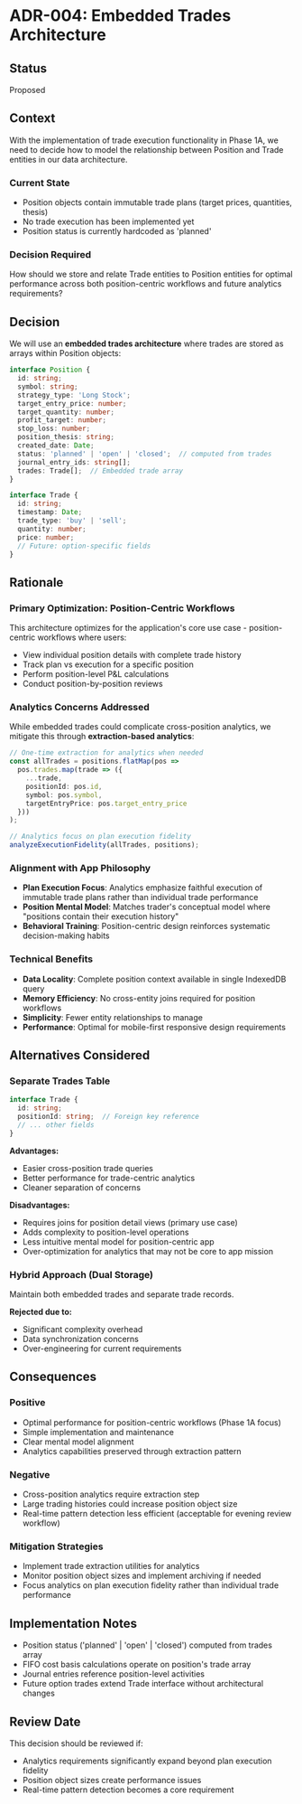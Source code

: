 # ADR-004: Embedded Trades Architecture

## Status
Proposed

## Context

With the implementation of trade execution functionality in Phase 1A, we need to decide how to model the relationship between Position and Trade entities in our data architecture.

### Current State
- Position objects contain immutable trade plans (target prices, quantities, thesis)
- No trade execution has been implemented yet
- Position status is currently hardcoded as 'planned'

### Decision Required
How should we store and relate Trade entities to Position entities for optimal performance across both position-centric workflows and future analytics requirements?

## Decision

We will use an **embedded trades architecture** where trades are stored as arrays within Position objects:

```typescript
interface Position {
  id: string;
  symbol: string;
  strategy_type: 'Long Stock';
  target_entry_price: number;
  target_quantity: number;
  profit_target: number;
  stop_loss: number;
  position_thesis: string;
  created_date: Date;
  status: 'planned' | 'open' | 'closed';  // computed from trades
  journal_entry_ids: string[];
  trades: Trade[];  // Embedded trade array
}

interface Trade {
  id: string;
  timestamp: Date;
  trade_type: 'buy' | 'sell';
  quantity: number;
  price: number;
  // Future: option-specific fields
}
```

## Rationale

### Primary Optimization: Position-Centric Workflows
This architecture optimizes for the application's core use case - position-centric workflows where users:
- View individual position details with complete trade history
- Track plan vs execution for a specific position
- Perform position-level P&L calculations
- Conduct position-by-position reviews

### Analytics Concerns Addressed
While embedded trades could complicate cross-position analytics, we mitigate this through **extraction-based analytics**:

```typescript
// One-time extraction for analytics when needed
const allTrades = positions.flatMap(pos =>
  pos.trades.map(trade => ({
    ...trade,
    positionId: pos.id,
    symbol: pos.symbol,
    targetEntryPrice: pos.target_entry_price
  }))
);

// Analytics focus on plan execution fidelity
analyzeExecutionFidelity(allTrades, positions);
```

### Alignment with App Philosophy
- **Plan Execution Focus**: Analytics emphasize faithful execution of immutable trade plans rather than individual trade performance
- **Position Mental Model**: Matches trader's conceptual model where "positions contain their execution history"
- **Behavioral Training**: Position-centric design reinforces systematic decision-making habits

### Technical Benefits
- **Data Locality**: Complete position context available in single IndexedDB query
- **Memory Efficiency**: No cross-entity joins required for position workflows
- **Simplicity**: Fewer entity relationships to manage
- **Performance**: Optimal for mobile-first responsive design requirements

## Alternatives Considered

### Separate Trades Table
```typescript
interface Trade {
  id: string;
  positionId: string;  // Foreign key reference
  // ... other fields
}
```

**Advantages:**
- Easier cross-position trade queries
- Better performance for trade-centric analytics
- Cleaner separation of concerns

**Disadvantages:**
- Requires joins for position detail views (primary use case)
- Adds complexity to position-level operations
- Less intuitive mental model for position-centric app
- Over-optimization for analytics that may not be core to app mission

### Hybrid Approach (Dual Storage)
Maintain both embedded trades and separate trade records.

**Rejected due to:**
- Significant complexity overhead
- Data synchronization concerns
- Over-engineering for current requirements

## Consequences

### Positive
- Optimal performance for position-centric workflows (Phase 1A focus)
- Simple implementation and maintenance
- Clear mental model alignment
- Analytics capabilities preserved through extraction pattern

### Negative
- Cross-position analytics require extraction step
- Large trading histories could increase position object size
- Real-time pattern detection less efficient (acceptable for evening review workflow)

### Mitigation Strategies
- Implement trade extraction utilities for analytics
- Monitor position object sizes and implement archiving if needed
- Focus analytics on plan execution fidelity rather than individual trade performance

## Implementation Notes

- Position status ('planned' | 'open' | 'closed') computed from trades array
- FIFO cost basis calculations operate on position's trade array
- Journal entries reference position-level activities
- Future option trades extend Trade interface without architectural changes

## Review Date
This decision should be reviewed if:
- Analytics requirements significantly expand beyond plan execution fidelity
- Position object sizes create performance issues
- Real-time pattern detection becomes a core requirement